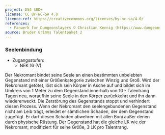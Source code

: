 ```yaml
---
project: DS4 SRD+
license: CC BY-NC-SA 4.0
licence-ref: https://creativecommons.org/licenses/by-nc-sa/4.0/
references: 
  - Fanwerk for Dungeonslayers © Christian Kennig (https://www.dungeonslayers.net/)
source: Bruder Grimms Talentpaket 2
---
```


### Seelenbindung

- Zugangsstufen:
  - NEK 16 (V)

Der Nekromant bindet seine Seele an einen bestimmten unbelebten Gegenstand mit einer Größenkategorie zwischen Winzig und Groß. Wird der Nekromant getötet, löst sich sein Körper in Asche auf und bildet sich im Umkreis von 1 Meter zu dem Gegenstand innerhalb von 10 - Talentrang Tagen neu, woraufhin seine Seele in den Körper zurückkehrt und ihn dann wiedererweckt. Die Zerstörung des Gegenstands stoppt und verhindert diesen Prozess. Wenn der Nekromant den seelengebundenen Gegenstand nicht am Leib trägt, erleidet er sämtlichen Schaden, der dem Gegenstand zugefügt. Er darf diesen Schaden abwehren mit allen Boni außer denen durch physische Rüstung. Der Gegenstand hat die gleiche LK wie der Nekromant, modifiziert für seine Größe, 3 LK pro Talentrang.

